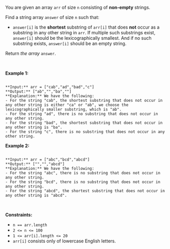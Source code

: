 You are given an array `arr` of size `n` consisting of **non-empty** strings.


Find a string array `answer` of size `n` such that:


* `answer[i]` is the **shortest** substring of `arr[i]` that does **not** occur as a substring in any other string in `arr`. If multiple such substrings exist, `answer[i]` should be the lexicographically smallest. And if no such substring exists, `answer[i]` should be an empty string.


Return *the array* `answer`.


 


**Example 1:**



```

**Input:** arr = ["cab","ad","bad","c"]
**Output:** ["ab","","ba",""]
**Explanation:** We have the following:
- For the string "cab", the shortest substring that does not occur in any other string is either "ca" or "ab", we choose the lexicographically smaller substring, which is "ab".
- For the string "ad", there is no substring that does not occur in any other string.
- For the string "bad", the shortest substring that does not occur in any other string is "ba".
- For the string "c", there is no substring that does not occur in any other string.

```

**Example 2:**



```

**Input:** arr = ["abc","bcd","abcd"]
**Output:** ["","","abcd"]
**Explanation:** We have the following:
- For the string "abc", there is no substring that does not occur in any other string.
- For the string "bcd", there is no substring that does not occur in any other string.
- For the string "abcd", the shortest substring that does not occur in any other string is "abcd".

```

 


**Constraints:**


* `n == arr.length`
* `2 <= n <= 100`
* `1 <= arr[i].length <= 20`
* `arr[i]` consists only of lowercase English letters.



